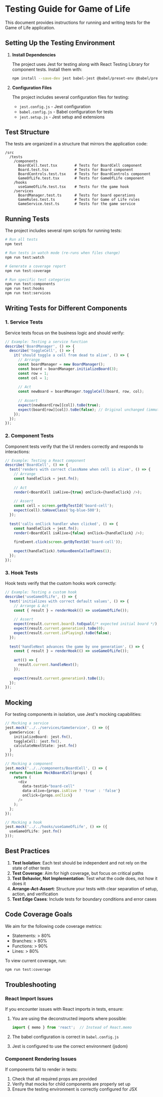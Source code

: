 # Testing Guide for Game of Life

This document provides instructions for running and writing tests for the Game of Life application.

## Setting Up the Testing Environment

1. **Install Dependencies**

   The project uses Jest for testing along with React Testing Library for component tests. Install them with:

   ```bash
   npm install --save-dev jest babel-jest @babel/preset-env @babel/preset-react @babel/preset-typescript @testing-library/react @testing-library/jest-dom identity-obj-proxy jest-environment-jsdom
   ```

2. **Configuration Files**

   The project includes several configuration files for testing:

   - `jest.config.js` - Jest configuration
   - `babel.config.js` - Babel configuration for tests
   - `jest.setup.js` - Jest setup and extensions

## Test Structure

The tests are organized in a structure that mirrors the application code:

```
/src
  /tests
    /components
      BoardCell.test.tsx        # Tests for BoardCell component
      Board.test.tsx            # Tests for Board component
      BoardControls.test.tsx    # Tests for BoardControls component
      GameOfLife.test.tsx       # Tests for GameOfLife component
    /hooks
      useGameOfLife.test.tsx    # Tests for the game hook
    /services
      BoardManager.test.ts      # Tests for board operations
      GameRules.test.ts         # Tests for Game of Life rules
      GameService.test.ts       # Tests for the game service
```

## Running Tests

The project includes several npm scripts for running tests:

```bash
# Run all tests
npm test

# Run tests in watch mode (re-runs when files change)
npm run test:watch

# Generate a coverage report
npm run test:coverage

# Run specific test categories
npm run test:components
npm run test:hooks
npm run test:services
```

## Writing Tests for Different Components

### 1. Service Tests

Service tests focus on the business logic and should verify:

```typescript
// Example: Testing a service function
describe('BoardManager', () => {
  describe('toggleCell', () => {
    it('should toggle a cell from dead to alive', () => {
      // Arrange
      const boardManager = new BoardManager();
      const board = boardManager.initializeBoard(3);
      const row = 1;
      const col = 1;
      
      // Act
      const newBoard = boardManager.toggleCell(board, row, col);
      
      // Assert
      expect(newBoard[row][col]).toBe(true);
      expect(board[row][col]).toBe(false); // Original unchanged (immutability)
    });
  });
});
```

### 2. Component Tests

Component tests verify that the UI renders correctly and responds to interactions:

```typescript
// Example: Testing a React component
describe('BoardCell', () => {
  test('renders with correct className when cell is alive', () => {
    // Arrange
    const handleClick = jest.fn();
    
    // Act
    render(<BoardCell isAlive={true} onClick={handleClick} />);
    
    // Assert
    const cell = screen.getByTestId('board-cell');
    expect(cell).toHaveClass('bg-blue-500');
  });
  
  test('calls onClick handler when clicked', () => {
    const handleClick = jest.fn();
    render(<BoardCell isAlive={false} onClick={handleClick} />);
    
    fireEvent.click(screen.getByTestId('board-cell'));
    
    expect(handleClick).toHaveBeenCalledTimes(1);
  });
});
```

### 3. Hook Tests

Hook tests verify that the custom hooks work correctly:

```typescript
// Example: Testing a custom hook
describe('useGameOfLife', () => {
  test('initializes with correct default values', () => {
    // Arrange & Act
    const { result } = renderHook(() => useGameOfLife());
    
    // Assert
    expect(result.current.board).toEqual(/* expected initial board */);
    expect(result.current.generation).toBe(0);
    expect(result.current.isPlaying).toBe(false);
  });
  
  test('handleNext advances the game by one generation', () => {
    const { result } = renderHook(() => useGameOfLife());
    
    act(() => {
      result.current.handleNext();
    });
    
    expect(result.current.generation).toBe(1);
  });
});
```

## Mocking

For testing components in isolation, use Jest's mocking capabilities:

```typescript
// Mocking a service
jest.mock('../../services/GameService', () => ({
  gameService: {
    initializeBoard: jest.fn(),
    toggleCell: jest.fn(),
    calculateNextState: jest.fn()
  }
}));

// Mocking a component
jest.mock('../../components/BoardCell', () => {
  return function MockBoardCell(props) {
    return (
      <div 
        data-testid="board-cell" 
        data-alive={props.isAlive ? 'true' : 'false'}
        onClick={props.onClick}
      />
    );
  };
});

// Mocking a hook
jest.mock('../../hooks/useGameOfLife', () => ({
  useGameOfLife: jest.fn()
}));
```

## Best Practices

1. **Test Isolation**: Each test should be independent and not rely on the state of other tests
2. **Test Coverage**: Aim for high coverage, but focus on critical paths
3. **Test Behavior, Not Implementation**: Test what the code does, not how it does it
4. **Arrange-Act-Assert**: Structure your tests with clear separation of setup, action, and verification
5. **Test Edge Cases**: Include tests for boundary conditions and error cases

## Code Coverage Goals

We aim for the following code coverage metrics:

- Statements: > 80%
- Branches: > 80%
- Functions: > 90%
- Lines: > 80%

To view current coverage, run:

```bash
npm run test:coverage
```

## Troubleshooting

### React Import Issues

If you encounter issues with React imports in tests, ensure:

1. You are using the deconstructed imports where possible:
   ```typescript
   import { memo } from 'react';  // Instead of React.memo
   ```

2. The babel configuration is correct in `babel.config.js`

3. Jest is configured to use the correct environment (jsdom)

### Component Rendering Issues

If components fail to render in tests:

1. Check that all required props are provided
2. Verify that mocks for child components are properly set up
3. Ensure the testing environment is correctly configured for JSX